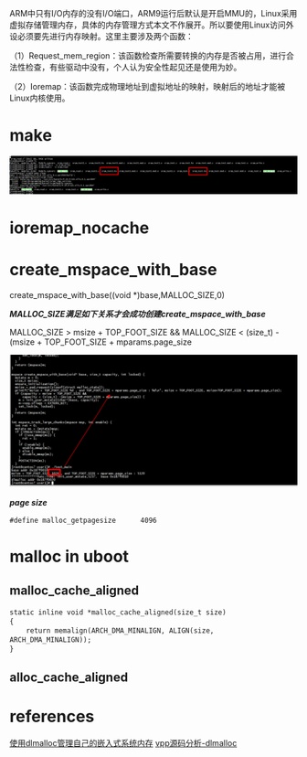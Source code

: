 


ARM中只有I/O内存的没有I/O端口，ARM9运行后默认是开启MMU的，Linux采用虚拟存储管理内存，具体的内存管理方式本文不作展开。所以要使用Linux访问外设必须要先进行内存映射。这里主要涉及两个函数：

（1）Request_mem_region：该函数检查所需要转换的内存是否被占用，进行合法性检查，有些驱动中没有，个人认为安全性起见还是使用为妙。

（2）Ioremap：该函数完成物理地址到虚拟地址的映射，映射后的地址才能被Linux内核使用。
 
# make

![image](make.png)


# ioremap_nocache


# create_mspace_with_base

create_mspace_with_base((void *)base,MALLOC_SIZE,0)

***MALLOC_SIZE满足如下关系才会成功创建create_mspace_with_base***

MALLOC_SIZE > msize + TOP_FOOT_SIZE && MALLOC_SIZE < (size_t) -(msize + TOP_FOOT_SIZE + mparams.page_size

![image](pic/size.png)

***page size***
```
#define malloc_getpagesize      4096
```
# malloc in uboot

## malloc_cache_aligned
```
static inline void *malloc_cache_aligned(size_t size)
{
	return memalign(ARCH_DMA_MINALIGN, ALIGN(size, ARCH_DMA_MINALIGN));
}
```

##  alloc_cache_aligned

# references

[使用dlmalloc管理自己的嵌入式系统内存](https://www.cnblogs.com/smilingsusu/p/11881605.html)
[vpp源码分析-dlmalloc](https://www.jianshu.com/p/a8d97b3958ce)
